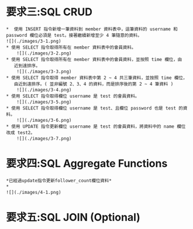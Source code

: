# 要求三:SQL CRUD
    *  使用 INSERT 指令新增一筆資料到 member 資料表中，這筆資料的 username 和 password 欄位必須是 test。接著繼續新增至少 4 筆隨意的資料。
    ![](./images/3-1.png)
    * 使用 SELECT 指令取得所有在 member 資料表中的會員資料。
        ![](./images/3-2.png)
    * 使用 SELECT 指令取得所有在 member 資料表中的會員資料，並按照 time 欄位，由
       近到遠排序。
        ![](./images/3-3.png)
    * 使用 SELECT 指令取得 member 資料表中第 2 ~ 4 共三筆資料，並按照 time 欄位，
       由近到遠排序。( 並非編號 2、3、4 的資料，而是排序後的第 2 ~ 4 筆資料 )
        ![](./images/3-4.png)
    * 使用 SELECT 指令取得欄位 username 是 test 的會員資料。
        ![](./images/3-5.png)
    * 使用 SELECT 指令取得欄位 username 是 test、且欄位 password 也是 test 的資料。
        ![](./images/3-6.png)
    * 使用 UPDATE 指令更新欄位 username 是 test 的會員資料，將資料中的 name 欄位
    改成 test2。
        ![](./images/3-7.png)
# 要求四:SQL Aggregate Functions
    *已經過update指令更新follower_count欄位資料*
    * 
    ![](./images/4-1.png)
# 要求五:SQL JOIN (Optional)

